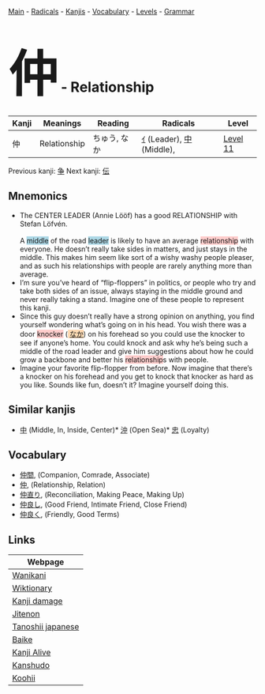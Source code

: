 <style> bigfont {font-size: 100px}</style>
[Main](../README.md) -
[Radicals](../radicals.md) -
[Kanjis](../kanjis.md) -
[Vocabulary](../vocabulary.md) -
[Levels](../levels.md) -
[Grammar](../grammar.md)
# <bigfont> 仲</bigfont> - Relationship 

| Kanji | Meanings | Reading | Radicals | Level |
| --- | --- | --- | --- | --- |
| 仲 | Relationship | ちゅう, なか | [ｲ](../radicals/ｲ.md) (Leader), [中](../radicals/中.md) (Middle),  | [Level 11](../levels/wk_level11.md) |

Previous kanji: [争](争.md) Next kanji: [伝](伝.md) 

## Mnemonics
 * The CENTER LEADER (Annie Lööf) has a good RELATIONSHIP with Stefan Löfvén.<br><br>A <span style="background-color:#ADD8E6"> middle</span> of the road <span style="background-color:#ADD8E6"> leader</span> is likely to have an average <span style="background-color:#ffcccb"> relationship</span> with everyone. He doesn’t really take sides in matters, and just stays in the middle. This makes him seem like sort of a wishy washy people pleaser, and as such his relationships with people are rarely anything more than average.
* I’m sure you’ve heard of “flip-floppers” in politics, or people who try and take both sides of an issue, always staying in the middle ground and never really taking a stand. Imagine one of these people to represent this kanji.
* Since this guy doesn’t really have a strong opinion on anything, you find yourself wondering what’s going on in his head. You wish there was a door <span style="background-color:#ffcccb"> knocker</span> (<span style="background-color:#fed8b1"> [なか](https://jisho.org/search/なか)</span>) on his forehead so you could use the knocker to see if anyone’s home. You could knock and ask why he’s being such a middle of the road leader and give him suggestions about how he could grow a backbone and better his <span style="background-color:#ffcccb"> relationship</span>s with people.
* Imagine your favorite flip-flopper from before. Now imagine that there’s a knocker on his forehead and you get to knock that knocker as hard as you like. Sounds like fun, doesn’t it? Imagine yourself doing this.


## Similar kanjis
 * [中](中.md) (Middle, In, Inside, Center)* [沖](沖.md) (Open Sea)* [忠](忠.md) (Loyalty)


## Vocabulary
 * [仲間](../vocabulary/仲.md), (Companion, Comrade, Associate)
* [仲](../vocabulary/仲.md), (Relationship, Relation)
* [仲直り](../vocabulary/仲.md), (Reconciliation, Making Peace, Making Up)
* [仲良し](../vocabulary/仲.md), (Good Friend, Intimate Friend, Close Friend)
* [仲良く](../vocabulary/仲.md), (Friendly, Good Terms)



## Links 

| Webpage |
| --- |
| [Wanikani          ](https://www.wanikani.com/kanji/仲) |
| [Wiktionary        ](https://en.wiktionary.org/wiki/仲) |
| [Kanji damage      ](http://www.kanjidamage.com/kanji/search?utf8=✓&q=仲) |
| [Jitenon           ](https://jitenon.com/kanji/仲) |
| [Tanoshii japanese ](https://www.tanoshiijapanese.com/dictionary/kanji.cfm?k=仲) |
| [Baike             ](https://baike.baidu.com/item/仲) |
| [Kanji Alive       ](https://app.kanjialive.com/仲) |
| [Kanshudo          ](https://www.kanshudo.com/searchmn?q=仲) |
| [Koohii            ](https://kanji.koohii.com/study/kanji/仲) |
